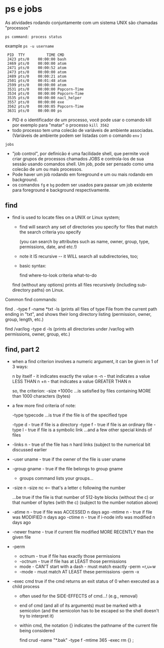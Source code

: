 # ps e jobs
 As atividades rodando conjuntamente com um sistema UNIX são chamadas "processos"
 
 `ps command: process status`
 
 example
 `ps -u username`
 
   	 PID  TTY          TIME CMD     
     2423 pts/0    00:00:00 bash
     2469 pts/0    00:00:00 atom
     2471 pts/0    00:00:52 atom
     2473 pts/0    00:00:00 atom
     2489 pts/0    00:00:21 atom
     2501 pts/0    00:01:48 atom
     2599 pts/0    00:00:00 atom
     3531 pts/0    00:00:00 Popcorn-Time
     3534 pts/0    00:00:00 Popcorn-Time
     3535 pts/0    00:00:00 nacl_helper
     3557 pts/0    00:00:00 exe
     3562 pts/0    00:00:05 Popcorn-Time
     3631 pts/0    00:00:00 ps


 
 * PID é o identificador de um processo, você pode usar o comando kill por exemplo para "matar" o processo `kill 3562` 
 * todo processo tem uma colecão de  variáveis de ambiente associadas. (Variáveis de ambiente podem ser listadas com o comando `env` )

`jobs`

* "job control", por definicão é uma facilidade shell, que permite você criar grupos de processos chamados JOBS e controla-los de sua sessão usando comandos shell.
 Um job, pode ser pensado como uma colecão de um ou mais processos.
 * Pode haver um job rodando em foreground e um ou mais rodando em background.
 * os comandos `fg` e `bg` podem ser usados para passar um job existente para foreground e background respectivamente. 


find 
-----
*   find is used to locate files on a UNIX or Linux
    system;

    *   find will search any set of directories you
        specify for files that match the search
        criteria you specify

        (you can search by attributes such as
	 name, owner, group, type, permissions,
         date, and etc.!)

    *   note it IS recursive -- it WILL search
        all subdirectories, too;

    *   basic syntax:
    
        find where-to-look criteria what-to-do

      find (without any options) prints all files recursively (including
   sub-directory paths) on Linux.
   
Common find commands:

find . -type f -name *txt -ls
    (prints all files of type File from the current path ending in "txt", and
    shows their long directory listing (permission, owner, group, length, etc.)

find /var/log -type d -ls
    (prints all directories under /var/log with permissions, owner, group,
    etc.)
   

find, part 2
-------------
*   when a find criterion involves a numeric argument,
    it can be given in 1 of 3 ways:

    n by itself - it indicates exactly the value n
    -n          - that indicates a value LESS THAN n
    +n          - that indicates a value GREATER THAN n

    so, the criterion:
    -size +1000c
    ...is satisfied by files containing MORE than 1000
       characters (bytes)

*   a few more find criteria of note:

    -type typecode
    ...is true if the file is of the specified type

    -type d    - true if file is a directory
    -type f    - true if file is an ordinary file
    -type l    - true if file is a symbolic link
    ...and a few other special kinds of files

*   -links n - true of the file has n hard links (subject to
               the numerical bit discussed earlier

*   -user uname - true if the owner of the file is user
                  uname

*   -group gname - true if the file belongs to group gname

    *   groups command lists your groups...

*   -size n
    -size nc   <-- that's a letter c following the number

    ...be true if the file is that number of 512-byte
       blocks (without the c) or that number of bytes (with
       the c)
       (subject to the number notation above)

*   -atime n - true if file was ACCESSED n days ago
    -mtime n - true if file was MODIFIED n days ago
    -ctime n - true if i-node info was modified n days ago

*   -newer fname - true if current file modified
                   MORE RECENTLY than the given file

*   -perm 
    *   octnum - true if file has exactly those permissions
    *   -octnum - true if file has at LEAST those permissions
    *   mode - CAN'T start with a dash - must match exactly
               -perm =r,u+w
    *   -mode - must match AT LEAST these permissions
                -perm -x

*   -exec cmd 
     true if the cmd returns an exit status of 0 when 
       executed as a child process

    *   often used for the SIDE-EFFECTS of cmd...!
        (e.g., removal)

    *   end of cmd (and all of its arguments) must be
        marked with a semicolon
	(and the semicolon has to be escaped so the
	shell doesn't try to interpret it)

    *   within cmd, the notation {} indicates the
        pathname of the current file being considered
 
        find crud -name "*.bak" -type f -mtime 365 -exec rm {} \;
 

